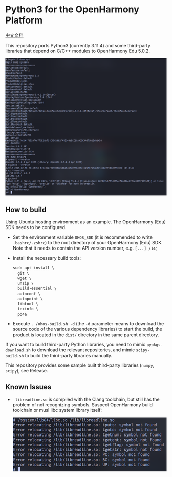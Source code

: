# Python3 for the OpenHarmony Platform

[中文文档](./README_zh.md)

This repository ports Python3 (currently 3.11.4) and some third-party libraries that depend on C/C++ modules to OpenHarmony Edu 5.0.2.

<img src="imgs/cover.png" /> 



## How to build 

Using Ubuntu hosting environment as an example. The OpenHarmony (Edu) SDK needs to be configured. 

- Set the environment variable `OHOS_SDK` (it is recommended to write `.bashrc/.zshrc`) to the root directory of your OpenHarmony (Edu) SDK. Note that it needs to contain the API version number, e.g. `[...] /14`; 

- Install the necessary build tools: 

  ```shell
  sudo apt install \
  	git \
  	wget \
  	unzip \
  	build-essential \
  	autoconf \
  	autopoint \
  	libtool \
  	texinfo \
  	po4a
  ```

- Execute `. /ohos-build.sh -d` (the `-d` parameter means to download the source code of the various dependency libraries) to start the build, the product is located in the `dist/` directory in the same parent directory.



If you want to build third-party Python libraries, you need to mimic `pypkgs-download.sh` to download the relevant repositories, and mimic `scipy-build.sh` to build the third-party libraries manually.

This repository provides some sample built third-party libraries (`numpy`, `scipy`), see Release.



## Known Issues

- ` libreadline.so` is compiled with the Clang toolchain, but still has the problem of not recognizing symbols. Suspect OpenHarmony build toolchain or musl libc system library itself: 

    <img src="imgs/issue2.png" />
